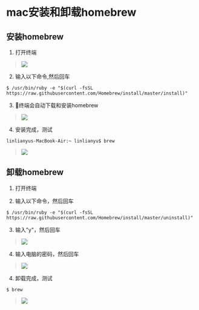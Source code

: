 # mac安装和卸载homebrew

## 安装homebrew

1. 打开终端

> ![](https://ws2.sinaimg.cn/large/006tNc79ly1fqk1uug5arj30i60jq7ak.jpg)

2. 输入以下命令,然后回车

```
$ /usr/bin/ruby -e "$(curl -fsSL https://raw.githubusercontent.com/Homebrew/install/master/install)"
```

3. 终端会自动下载和安装homebrew

> ![](https://ws4.sinaimg.cn/large/006tNc79gy1fqk1whvcwbj30ib0jt478.jpg)

4. 安装完成，测试

```
linlianyus-MacBook-Air:~ linlianyu$ brew
```

> ![](https://ws1.sinaimg.cn/large/006tNc79gy1fqk27d4l0hj30cy0bhjuq.jpg)

## 卸载homebrew

1. 打开终端

2. 输入以下命令，然后回车

```
$ /usr/bin/ruby -e "$(curl -fsSL https://raw.githubusercontent.com/Homebrew/install/master/uninstall)"
```

3. 输入"y"，然后回车

> ![](https://ws1.sinaimg.cn/large/006tNc79gy1fqk20ofs1gj30ip0frajp.jpg)

4. 输入电脑的密码，然后回车

> ![](https://ws3.sinaimg.cn/large/006tNc79ly1fqk21psihfj30iz03v40r.jpg)

4. 卸载完成，测试

```
$ brew
```

> ![](https://ws2.sinaimg.cn/large/006tNc79gy1fqk22yqi9mj30fl014t93.jpg)

